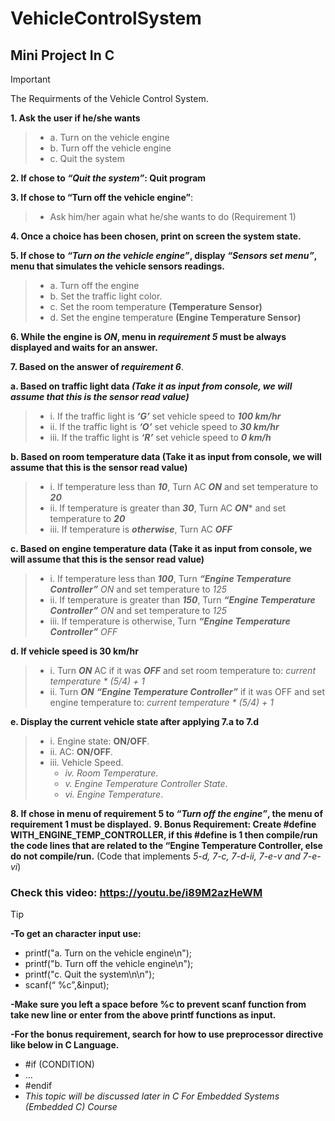 # VehicleControlSystem
## Mini Project In C

> [!IMPORTANT]
> The Requirments of the Vehicle Control System.

**1. Ask the user if he/she wants**
  > - a. Turn on the vehicle engine
  > - b. Turn off the vehicle engine
  > - c. Quit the system
    
**2. If chose to ***“Quit the system”***: Quit program**

**3. If chose to “Turn off the vehicle engine”**:
   > - Ask him/her again what he/she wants to do (Requirement 1)
     
**4. Once a choice has been chosen, print on screen the system state.**

**5. If chose to ***“Turn on the vehicle engine”***, display ***“Sensors set menu”***, menu that simulates the vehicle sensors readings.**
  > - a. Turn off the engine
  > - b. Set the traffic light color.
  > - c. Set the room temperature **(Temperature Sensor)**
  > - d. Set the engine temperature **(Engine Temperature Sensor)**
    
**6. While the engine is *ON*, menu in *requirement 5* must be always displayed and waits for an answer.**

**7. Based on the answer of *requirement 6***.

**a. Based on traffic light data *(Take it as input from console, we will assume that this is the sensor read value)***
  > - i. If the traffic light is ***‘G’*** set vehicle speed to ***100 km/hr***
  > - ii. If the traffic light is ***‘O’*** set vehicle speed to ***30 km/hr***
  > - iii. If the traffic light is ***‘R’*** set vehicle speed to ***0 km/h***

**b. Based on room temperature data (Take it as input from console, we will assume that this is the sensor read value)**
  > - i. If temperature less than ***10***, Turn AC ***ON*** and set temperature to ***20***
  > - ii. If temperature is greater than ***30***, Turn AC ***ON**** and set temperature to ***20***
  > - iii. If temperature is ***otherwise***, Turn AC ***OFF***
    
**c. Based on engine temperature data (Take it as input from console, we will assume that this is the sensor read value)**
  > - i. If temperature less than ***100***, Turn ***“Engine Temperature Controller”*** *ON* and set temperature to *125*
  > - ii. If temperature is greater than ***150***, Turn ***“Engine Temperature Controller”*** *ON* and set temperature to *125*
  > - iii. If temperature is otherwise, Turn ***“Engine Temperature Controller”*** *OFF*
    
**d. If vehicle speed is 30 km/hr**
  > - i. Turn ***ON*** AC if it was ***OFF*** and set room temperature to: *current temperature * (5/4) + 1*
  > - ii. Turn ***ON*** ***“Engine Temperature Controller”*** if it was OFF and set engine temperature to: *current temperature * (5/4) + 1*
    
**e. Display the current vehicle state after applying 7.a to 7.d**
  > - i. Engine state: **ON/OFF**.
  > - ii. AC: **ON/OFF**.
  > - iii. Vehicle Speed.
  >   - *iv. Room Temperature*.
  >   - *v. Engine Temperature Controller State*.
  >   - *vi. Engine Temperature*.
      
**8. If chose in menu of requirement 5 to *“Turn off the engine”*, the menu of requirement 1 must be displayed.**
**9. Bonus Requirement: Create #define WITH_ENGINE_TEMP_CONTROLLER, if this #define is 1 then compile/run the code lines that are related to the “Engine Temperature Controller, else do not compile/run.** 
(Code that implements *5-d, 7-c, 7-d-ii, 7-e-v and 7-e-vi*)

### Check this video: https://youtu.be/i89M2azHeWM

> [!TIP]
> **-To get an character input use:**
>   - printf("a. Turn on the vehicle engine\n");
>   - printf("b. Turn off the vehicle engine\n");
>   - printf("c. Quit the system\n\n");
>   - scanf(“ %c”,&input);
> 
> **-Make sure you left a space before %c to prevent scanf function from take new line or 
> enter from the above printf functions as input.**
>
> 
> **-For the bonus requirement, search for how to use preprocessor directive like below in C Language.**
>   - #if (CONDITION)
>   - …
>   - #endif
>   - *This topic will be discussed later in C For Embedded Systems (Embedded C) Course*
